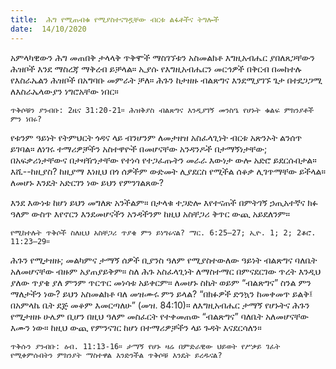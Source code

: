 ```yaml
---
title:  ሕግ የሚጠብቁ የሚያስተናግዷቸው ብርቱ ልፋቶችና ትግሎች
date:  14/10/2020
---
```


አምላካዊውን ሕግ መጠበቅ ታላላቅ ጥቅሞች ማስገኘቱን አስመልክቶ እግዚአብሔር ያበለጸጋቸውን ሕዝቦች እንደ ማስረጃ ማቅረብ ይቻላል። ኢያሱ የእግዚአብሔርን መርኅዎች በቅርብ በመከተሉ የእስራኤልን ሕዝቦች በአግባቡ መምራት ቻለ። ሕጉን ከታዘዙ ብልጽግና እንደሚያገኙ ጌታ በተደጋጋሚ ለእስራኤላውያን ነግሮአቸው ነበር።

`ጥቅሶቹን ያንብቡ: 2ዜና 31:20-21። ሕዝቅያስ ብልጽግና እንዲያገኝ መንስዔ የሆኑት ቁልፍ ምክንያቶች ምን ነበሩ?`

የቱንም ዓይነት የትምህርት ጎዳና ላይ ብንሆንም ለመታዘዝ አስፈላጊነት ብርቱ አጽንኦት ልንሰጥ ይገባል። ለነገሩ ተማሪዎቻችን አስተዋዮች በመሆናቸው አንዳንዶች በታማኝነታቸው; በአፍቃሪነታቸውና በታዛዥነታቸው የተነሳ የተጋፈጡትን መራራ እውነታ ውሎ አድሮ ይደርሱበታል። እሺ--ከዚያስ? ከዚያማ እነዚህ በጎ ሰዎችም ውድመት ሊያደርስ የሚችል ሰቆቃ ሊገጥማቸው ይችላል። ለመሆኑ እንዴት አድርገን ነው ይህን የምንገልጸው?

እንደ እውነቱ ከሆነ ይህን መግለጽ አንችልም። በታላቁ ተጋድሎ እየተናጠች በምትገኝ ኃጢአተኛና ክፉ ዓለም ውስጥ እየኖርን እንደመሆናችን አንዳችንም ከዚህ አስቸጋሪ ቅጥር ውጪ አይደለንም።

`የሚከተሉት ጥቅሶች ስለዚህ አስቸጋሪ ጥያቄ ምን ይነግሩናል? ማር. 6:25–27; ኢዮ. 1; 2; 2ቆሮ. 11:23–29።`

ሕጉን የሚታዘዙ; መልካምና ታማኝ ሰዎች ቢያንስ ዓለም የሚያስተውለው ዓይነት ብልጽግና ባለቤት አለመሆናቸው ብዙም አያጠያይቅም። ስለ ሕጉ አስፈላጊነት ለማስተማር በምናደርገው ጥረት እንዲህ ያለው ጥያቄ ያለ ምንም ጥርጥር መነሳቱ አይቀርም። ለመሆኑ ስኬት ወይም “ብልጽግና” ስንል ምን ማለታችን ነው? ይህን አስመልክቶ ባለ መዝሙሩ ምን ይላል? “በክፉዎች ድንኳን ከመቀመጥ ይልቅ፤ በአምላኬ ቤት ደጅ መቆም እመርጣለሁ” (መዝ. 84:10)። ለእግዚአብሔር ታማኝ የሆኑትና ሕጉን የሚታዘዙ ሁሌም ቢሆን በዚህ ዓለም መስፈርት የተቀመጠው “ብልጽግና” ባለቤት አለመሆናቸው እሙን ነው። ከዚህ ውጪ የምንናገር ከሆነ በተማሪዎቻችን ላይ ጉዳት እናደርሳለን።

`ጥቅሱን ያንብቡ: ዕብ. 11:13-16። ታማኝ የሆኑ ዛሬ በምድራዊው ህይወት የሥቃይ ገፈት የሚቀምሱበትን ምክንያት ማስተዋል እንድንችል ጥቅሶቹ እንዴት ይረዱናል?`